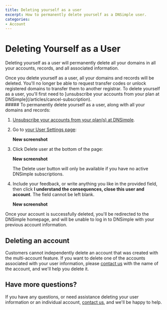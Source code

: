 ```yaml
---
title: Deleting yourself as a user
excerpt: How to permanently delete yourself as a DNSimple user.
categories:
- Account
---
```


# Deleting Yourself as a User

Deleting yourself as a user will permanently delete all your domains in all your accounts, records, and all associated information.

<warning>
Once you delete yourself as a user, all your domains and records will be deleted. You'll no longer be able to request transfer codes or unlock registered domains to transfer them to another registrar.
</warning>
<note>
To delete yourself as a user, you'll first need to [unsubscribe your accounts from your plan at DNSimple](/articles/cancel-subscription).
</note>

<div class="section-steps" markdown="1">
##### To permanently delete yourself as a user, along with all your domains and records:

1. [Unsubscribe your accounts from your plan(s) at DNSimple](/articles/cancel-subscription).

1. Go to [your User Settings page](https://dnsimple.com/user):

    **New screenshot** 

1. Click <label>Delete user</label> at the bottom of the page:

    **New screenshot**

   <info>
   The <label>Delete user</label> button will only be available if you have no active DNSimple subscriptions.
   </info>
   
1. Include your feedback, or write anything you like in the provided field, then click **I understand the consequences, close this user and account**. The field cannot be left blank.

   **New screenshot**

Once your account is successfully deleted, you'll be redirected to the DNSimple homepage, and will be unable to log in to DNSimple with your previous account information. 
</div>

## Deleting an account
Customers cannot independently delete an account that was created with the multi-account feature. If you want to delete one of the accounts associated with your user information, please [contact us](https://dnsimple.com/contact) with the name of the account, and we'll help you delete it.

## Have more questions? 
If you have any questions, or need assistance deleting your user information or an individual account, [contact us](https://dnsimple.com/feedback), and we'll be happy to help.
